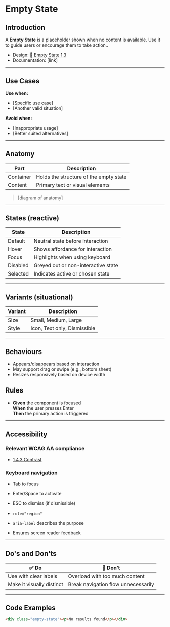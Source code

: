 # Empty State

## Introduction
A **Empty State** is a placeholder shown when no content is available. Use it to guide users or encourage them to take action..

- Design: [🧬 Empty State 1.3](link)
- Documentation: [link]

---

## Use Cases

**Use when:**
- [Specific use case]
- [Another valid situation]

**Avoid when:**
- [Inappropriate usage]
- [Better suited alternatives]

---

## Anatomy

| Part      | Description                             |
|-----------|-----------------------------------------|
| Container | Holds the structure of the empty state |
| Content   | Primary text or visual elements         |

> [diagram of anatomy]

---

## States (reactive)

| State      | Description                             |
|------------|-----------------------------------------|
| Default    | Neutral state before interaction        |
| Hover      | Shows affordance for interaction        |
| Focus      | Highlights when using keyboard          |
| Disabled   | Greyed out or non-interactive state     |
| Selected   | Indicates active or chosen state        |

---

## Variants (situational)

| Variant         | Description                        |
|-----------------|------------------------------------|
| Size            | Small, Medium, Large               |
| Style           | Icon, Text only, Dismissible       |

---

## Behaviours

- Appears/disappears based on interaction
- May support drag or swipe (e.g., bottom sheet)
- Resizes responsively based on device width

## Rules
- **Given** the component is focused  
  **When** the user presses Enter  
  **Then** the primary action is triggered

---

## Accessibility

### Relevant WCAG AA compliance
- [1.4.3 Contrast](https://www.w3.org/TR/WCAG22/#contrast-minimum)

### Keyboard navigation
- Tab to focus
- Enter/Space to activate
- ESC to dismiss (if dismissible)

- `role="region"`
- `aria-label` describes the purpose
- Ensures screen reader feedback

---

## Do's and Don'ts

| ✅ Do                                          | 🚫 Don’t                                     |
|-----------------------------------------------|---------------------------------------------|
| Use with clear labels                         | Overload with too much content              |
| Make it visually distinct                     | Break navigation flow unnecessarily         |

---

## Code Examples

```html
<div class="empty-state"><p>No results found</p></div>
```